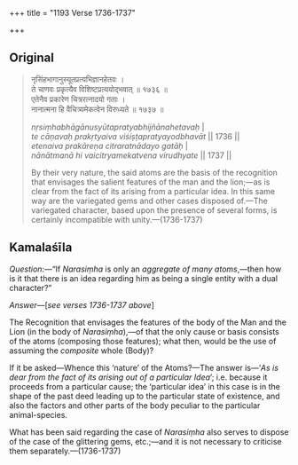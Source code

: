 +++
title = "1193 Verse 1736-1737"

+++
## Original 
>
> नृसिंहभागानुस्यूतप्रत्यभिज्ञानहेतवः ।  
> ते चाणवः प्रकृत्यैव विशिष्टप्रत्ययोद्भवात् ॥ १७३६ ॥  
> एतेनैव प्रकारेण चित्ररत्नादयो गताः ।  
> नानात्मना हि वैचित्र्यमेकत्वेन विरुध्यते ॥ १७३७ ॥ 
>
> *nṛsiṃhabhāgānusyūtapratyabhijñānahetavaḥ* \|  
> *te cāṇavaḥ prakṛtyaiva viśiṣṭapratyayodbhavāt* \|\| 1736 \|\|  
> *etenaiva prakāreṇa citraratnādayo gatāḥ* \|  
> *nānātmanā hi vaicitryamekatvena virudhyate* \|\| 1737 \|\| 
>
> By their very nature, the said atoms are the basis of the recognition that envisages the salient features of the man and the lion;—as is clear from the fact of its arising from a particular idea. In this same way are the variegated gems and other cases disposed of.—The variegated character, based upon the presence of several forms, is certainly incompatible with unity.—(1736-1737)



## Kamalaśīla

*Question*:—“If *Narasiṃha* is only an *aggregate of many atoms*,—then how is it that there is an idea regarding him as being a single entity with a dual character?”

*Answer*—[*see verses 1736-1737 above*]

The Recognition that envisages the features of the body of the Man and the Lion (in the body of *Narasiṃha*),—of that the only cause or basis consists of the atoms (composing those features); what then, would be the use of assuming the *composite* whole (Body)?

If it be asked—Whence this ‘nature’ of the Atoms?—The answer is—‘*As is dear from the fact of its arising out of a particular Idea*’; i.e. because it proceeds from a particular cause; the ‘particular idea’ in this case is in the shape of the past deed leading up to the particular state of existence, and also the factors and other parts of the body peculiar to the particular animal-species.

What has been said regarding the case of *Narasiṃha* also serves to dispose of the case of the glittering gems, etc.;—and it is not necessary to criticise them separately.—(1736-1737)


